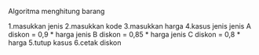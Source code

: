 Algoritma menghitung barang

1.masukkan jenis 
2.masukkan kode
3.masukkan harga
4.kasus jenis 
        jenis A diskon = 0,9 * harga
        jenis B diskon = 0,85 * harga
        jenis C diskon = 0,8 * harga
5.tutup kasus
6.cetak diskon        